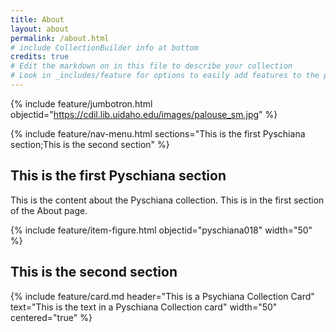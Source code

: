 ```yaml
---
title: About
layout: about
permalink: /about.html
# include CollectionBuilder info at bottom
credits: true
# Edit the markdown on in this file to describe your collection
# Look in _includes/feature for options to easily add features to the page
---
```


{% include feature/jumbotron.html objectid="https://cdil.lib.uidaho.edu/images/palouse_sm.jpg" %}

{% include feature/nav-menu.html sections="This is the first Pyschiana section;This is the second section" %}

## This is the first Pyschiana section

This is the content about the Pyschiana collection.
This is in the first section of the About page.

{% include feature/item-figure.html objectid="pyschiana018" width="50" %}

## This is the second section

{% include feature/card.md header="This is a Psychiana Collection Card" text="This is the text in a Pyschiana Collection card" width="50" centered="true"  %}


